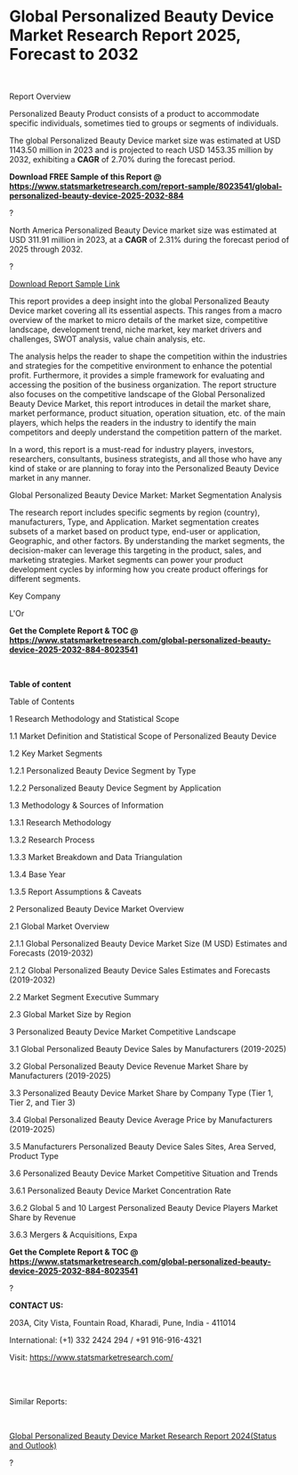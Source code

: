 <h1>Global Personalized Beauty Device Market Research Report 2025, Forecast to 2032</h1><br/><p>Report Overview</p>
 
 
 
 <p>Personalized Beauty Product consists of a product to accommodate specific individuals, sometimes tied to groups or segments of individuals.</p>
 
 
 
 <p>The global Personalized Beauty Device market size was estimated at USD 1143.50 million in 2023 and is projected to reach USD 1453.35 million by 2032, exhibiting a <strong>CAGR</strong> of 2.70% during the forecast period.</p>
 
 
 
 <div><b>Download FREE Sample of this Report @ <a href="https://www.statsmarketresearch.com/download-free-sample/8023541/global-personalized-beauty-device-2025-2032-884">https://www.statsmarketresearch.com/report-sample/8023541/global-personalized-beauty-device-2025-2032-884</a></b></div>
 
 
 
 <p>? </p>
 
 
 
 <p>North America Personalized Beauty Device market size was estimated at USD 311.91 million in 2023, at a <strong>CAGR</strong> of 2.31% during the forecast period of 2025 through 2032.</p>
 
 
 
 <p>? </p>
 
 
 
 <p><a href="https://www.statsmarketresearch.com/download-free-sample/8023541/global-personalized-beauty-device-2025-2032-884">Download Report Sample Link</a></p>
 
 
 
 <p>This report provides a deep insight into the global Personalized Beauty Device market covering all its essential aspects. This ranges from a macro overview of the market to micro details of the market size, competitive landscape, development trend, niche market, key market drivers and challenges, SWOT analysis, value chain analysis, etc.</p>
 
 
 
 <p>The analysis helps the reader to shape the competition within the industries and strategies for the competitive environment to enhance the potential profit. Furthermore, it provides a simple framework for evaluating and accessing the position of the business organization. The report structure also focuses on the competitive landscape of the Global Personalized Beauty Device Market, this report introduces in detail the market share, market performance, product situation, operation situation, etc. of the main players, which helps the readers in the industry to identify the main competitors and deeply understand the competition pattern of the market.</p>
 
 
 
 <p>In a word, this report is a must-read for industry players, investors, researchers, consultants, business strategists, and all those who have any kind of stake or are planning to foray into the Personalized Beauty Device market in any manner.</p>
 
 
 
 <p>Global Personalized Beauty Device Market: Market Segmentation Analysis</p>
 
 
 
 <p>The research report includes specific segments by region (country), manufacturers, Type, and Application. Market segmentation creates subsets of a market based on product type, end-user or application, Geographic, and other factors. By understanding the market segments, the decision-maker can leverage this targeting in the product, sales, and marketing strategies. Market segments can power your product development cycles by informing how you create product offerings for different segments.</p>
 
 
 
 <p>Key Company</p>
 
 
 
 <p>L&#39;Or</p>
 
 
 
 <div><b>Get the Complete Report & TOC @ <a href="https://www.statsmarketresearch.com/global-personalized-beauty-device-2025-2032-884-8023541">https://www.statsmarketresearch.com/global-personalized-beauty-device-2025-2032-884-8023541</a></b></div>
 
 
 
 <p><br />
 
 <b>Table of content</b></p>
 
 
 
 <p>Table of Contents<br />
 
 1 Research Methodology and Statistical Scope<br />
 
 1.1 Market Definition and Statistical Scope of Personalized Beauty Device<br />
 
 1.2 Key Market Segments<br />
 
 1.2.1 Personalized Beauty Device Segment by Type<br />
 
 1.2.2 Personalized Beauty Device Segment by Application<br />
 
 1.3 Methodology & Sources of Information<br />
 
 1.3.1 Research Methodology<br />
 
 1.3.2 Research Process<br />
 
 1.3.3 Market Breakdown and Data Triangulation<br />
 
 1.3.4 Base Year<br />
 
 1.3.5 Report Assumptions & Caveats<br />
 
 2 Personalized Beauty Device Market Overview<br />
 
 2.1 Global Market Overview<br />
 
 2.1.1 Global Personalized Beauty Device Market Size (M USD) Estimates and Forecasts (2019-2032)<br />
 
 2.1.2 Global Personalized Beauty Device Sales Estimates and Forecasts (2019-2032)<br />
 
 2.2 Market Segment Executive Summary<br />
 
 2.3 Global Market Size by Region<br />
 
 3 Personalized Beauty Device Market Competitive Landscape<br />
 
 3.1 Global Personalized Beauty Device Sales by Manufacturers (2019-2025)<br />
 
 3.2 Global Personalized Beauty Device Revenue Market Share by Manufacturers (2019-2025)<br />
 
 3.3 Personalized Beauty Device Market Share by Company Type (Tier 1, Tier 2, and Tier 3)<br />
 
 3.4 Global Personalized Beauty Device Average Price by Manufacturers (2019-2025)<br />
 
 3.5 Manufacturers Personalized Beauty Device Sales Sites, Area Served, Product Type<br />
 
 3.6 Personalized Beauty Device Market Competitive Situation and Trends<br />
 
 3.6.1 Personalized Beauty Device Market Concentration Rate<br />
 
 3.6.2 Global 5 and 10 Largest Personalized Beauty Device Players Market Share by Revenue<br />
 
 3.6.3 Mergers & Acquisitions, Expa</p>
 
 
 
 <div><b>Get the Complete Report & TOC @ <a href="https://www.statsmarketresearch.com/global-personalized-beauty-device-2025-2032-884-8023541">https://www.statsmarketresearch.com/global-personalized-beauty-device-2025-2032-884-8023541</a></b></div>
 
 
 
 <p>? </p>
 
 
 
 <p><b>CONTACT US:</b><br />
 
 203A, City Vista, Fountain Road, Kharadi, Pune, India - 411014<br />
 
 International: (+1) 332 2424 294 / +91 916-916-4321<br />
 
 Visit: <a href="https://www.statsmarketresearch.com/">https://www.statsmarketresearch.com/</a><br />
 
 <br />
 
 <br />
 
 Similar Reports:<br />
 
 <br />
 
 <a href="https://www.statsmarketresearch.com/global-personalized-beauty-device-2024-219-7912553">Global Personalized Beauty Device Market Research Report 2024(Status and Outlook)</a><br />
 
 ? </p>